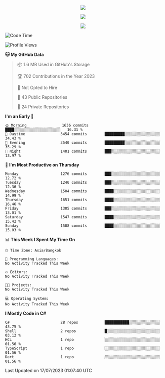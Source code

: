 <p align="center">
  <a href="say-hi.gif"> 
    <img align="center" src="say-hi.gif"/>
  </a>
</p>
<p align="center">
  <a href="https://github.com/htthinh1999">
    <img align="center" src="https://github-readme-stats-kappa-pink.vercel.app/api?username=htthinh1999&show_icons=true&count_private=true&theme=dracula"/>
  </a>
</p>
<p align="center">
  <a href="https://github.com/htthinh1999">
    <img src="https://github-readme-stats-kappa-pink.vercel.app/api/top-langs/?username=htthinh1999&layout=compact&langs_count=6&count_private=true&hide=tsql,hlsl,glsl,shaderlab&theme=dracula"/>
  </a>
</p>

<!--START_SECTION:waka-->
![Code Time](http://img.shields.io/badge/Code%20Time-0%20secs-blue)

![Profile Views](http://img.shields.io/badge/Profile%20Views-0-blue)

**🐱 My GitHub Data** 

> 📦 1.6 MB Used in GitHub's Storage 
 > 
> 🏆 702 Contributions in the Year 2023
 > 
> 🚫 Not Opted to Hire
 > 
> 📜 43 Public Repositories 
 > 
> 🔑 24 Private Repositories 
 > 
**I'm an Early 🐤** 

```text
🌞 Morning                1636 commits        ████░░░░░░░░░░░░░░░░░░░░░   16.31 % 
🌆 Daytime                3454 commits        █████████░░░░░░░░░░░░░░░░   34.43 % 
🌃 Evening                3540 commits        █████████░░░░░░░░░░░░░░░░   35.29 % 
🌙 Night                  1401 commits        ███░░░░░░░░░░░░░░░░░░░░░░   13.97 % 
```
📅 **I'm Most Productive on Thursday** 

```text
Monday                   1276 commits        ███░░░░░░░░░░░░░░░░░░░░░░   12.72 % 
Tuesday                  1240 commits        ███░░░░░░░░░░░░░░░░░░░░░░   12.36 % 
Wednesday                1504 commits        ████░░░░░░░░░░░░░░░░░░░░░   14.99 % 
Thursday                 1651 commits        ████░░░░░░░░░░░░░░░░░░░░░   16.46 % 
Friday                   1305 commits        ███░░░░░░░░░░░░░░░░░░░░░░   13.01 % 
Saturday                 1547 commits        ████░░░░░░░░░░░░░░░░░░░░░   15.42 % 
Sunday                   1508 commits        ████░░░░░░░░░░░░░░░░░░░░░   15.03 % 
```


📊 **This Week I Spent My Time On** 

```text
🕑︎ Time Zone: Asia/Bangkok

💬 Programming Languages: 
No Activity Tracked This Week

🔥 Editors: 
No Activity Tracked This Week

🐱‍💻 Projects: 
No Activity Tracked This Week

💻 Operating System: 
No Activity Tracked This Week
```

**I Mostly Code in C#** 

```text
C#                       28 repos            ███████████░░░░░░░░░░░░░░   43.75 % 
Shell                    2 repos             █░░░░░░░░░░░░░░░░░░░░░░░░   03.12 % 
HCL                      1 repo              ░░░░░░░░░░░░░░░░░░░░░░░░░   01.56 % 
TypeScript               1 repo              ░░░░░░░░░░░░░░░░░░░░░░░░░   01.56 % 
Dart                     1 repo              ░░░░░░░░░░░░░░░░░░░░░░░░░   01.56 % 
```




 Last Updated on 17/07/2023 01:07:40 UTC
<!--END_SECTION:waka-->
